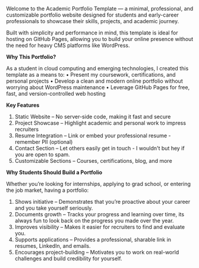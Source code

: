 Welcome to the Academic Portfolio Template — a minimal, professional, and customizable portfolio website designed for students and early-career professionals to showcase their skills, projects, and academic journey.

Built with simplicity and performance in mind, this template is ideal for hosting on GitHub Pages, allowing you to build your online presence without the need for heavy CMS platforms like WordPress.

**Why This Portfolio?**

As a student in cloud computing and emerging technologies, I created this template as a means to:
	•	Present my coursework, certifications, and personal projects
	•	Develop a clean and modern online portfolio without worrying about WordPress maintenance
	•	Leverage GitHub Pages for free, fast, and version-controlled web hosting

**Key Features**
1. Static Website – No server-side code, making it fast and secure
2. Project Showcase – Highlight academic and personal work to impress recruiters
3. Resume Integration – Link or embed your professional resume - remember PII (optional) 
4. Contact Section – Let others easily get in touch - I wouldn't but hey if you are open to spam. 
5. Customizable Sections – Courses, certifications, blog, and more

**Why Students Should Build a Portfolio**

Whether you’re looking for internships, applying to grad school, or entering the job market, having a portfolio:

1. Shows initiative – Demonstrates that you’re proactive about your career and you take yourself seriously. 
2. Documents growth – Tracks your progress and learning over time, its always fun to look back on the progress you made over the year.
3. Improves visibility – Makes it easier for recruiters to find and evaluate you.
4. Supports applications – Provides a professional, sharable link in resumes, LinkedIn, and emails.
5. Encourages project-building – Motivates you to work on real-world challenges and build credibility for yourself. 
